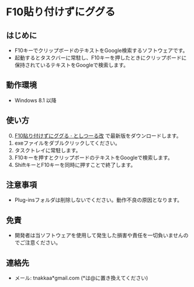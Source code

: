 # F10貼り付けずにググる

## はじめに

- F10キーでクリップボードのテキストをGoogle検索するソフトウェアです。
- 起動するとタスクバーに常駐し、F10キーを押したときにクリップボードに保持されているテキストをGoogleで検索します。

## 動作環境

- Windows 8.1 以降

## 使い方

0. [F10貼り付けずにググる · としつーる改](https://7ka.org/software/f10ggr/) で最新版をダウンロードします。
1. exeファイルをダブルクリックしてください。
2. タスクトレイに常駐します。
3. F10キーを押すとクリップボードのテキストをGoogleで検索します。
4. ShiftキーとF10キーを同時に押すことで終了します。

## 注意事項

- Plug-insフォルダは削除しないでください。動作不良の原因となります。

## 免責

- 開発者は当ソフトウェアを使用して発生した損害や責任を一切負いませんのでご注意ください。

## 連絡先

- メール: tnakkaa*gmail.com (*は@に置き換えてください)
